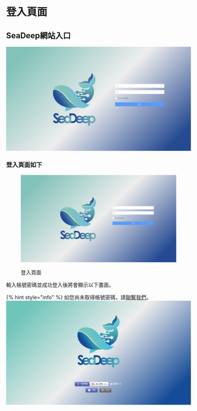# 登入頁面

## SeaDeep網站入口

![alt text](image.png)

### 登入頁面如下

<figure><img src="../.gitbook/assets/鯨魚登入.png" alt=""><figcaption><p>登入頁面</p></figcaption></figure>

輸入帳號密碼並成功登入後將會顯示以下畫面。

{% hint style="info" %}
如您尚未取得帳號密碼，請[聯繫我們](https://docs.google.com/forms/d/e/1FAIpQLSdKAr1EB5ALYsuE6uAfVIE_y12ZzBBLlceYUFLyKvcGSW-Lrw/viewform)。
![alt text](image-1.png)

